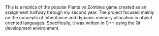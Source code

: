 This is a replica of the popular Plants vs Zombies game created as an assignment 
halfway through my second year. The project focused mainly on the concepts of 
inheritance and dynamic memory allocation in object oriented languages. 
Specifically, it was written in C++ using the Qt development environment. 